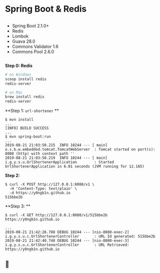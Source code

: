 #  Spring Boot & Redis

## 

+ Spring Boot 2.1.0+
+ Redis
+ Lombok
+ Guava 28.0
+ Commons Validator 1.6
+ Commons Pool 2.6.0

## 



## 

**Step 0:  Redis**

```bash
# on Windows
scoop install redis
redis-server

# on Mac
brew install redis
redis-server
```

**Step 1:  `url-shortener` **

```console
$ mvn install
...
[INFO] BUILD SUCCESS
...
$ mvn spring-boot:run
...
2019-08-21 21:03:50.215  INFO 10244 --- [ main] o.s.b.w.embedded.tomcat.TomcatWebServer  : Tomcat started on port(s): 8080 (http) with context path ''
2019-08-21 21:03:50.219  INFO 10244 --- [ main] i.g.y.s.u.UrlShortenerApplication        : Started UrlShortenerApplication in 6.01 seconds (JVM running for 12.165)
```

**Step 2:**

```console
$ curl -X POST http://127.0.0.1:8080/v1 \
  -H 'Content-Type: text/plain' \
  -d https://y0ngb1n.github.io
515bbe2b
```

**Step 3: **

```console
$ curl -X GET http://127.0.0.1:8080/v1/515bbe2b
https://y0ngb1n.github.io
```


```console
...
2019-08-21 21:42:26.788 DEBUG 10244 --- [nio-8080-exec-2] i.g.y.s.u.c.UrlShortenerController       : URL Id generated: 515bbe2b
2019-08-21 21:42:40.748 DEBUG 10244 --- [nio-8080-exec-3] i.g.y.s.u.c.UrlShortenerController       : URL Retrieved: https://y0ngb1n.github.io
```

## 🚀 

